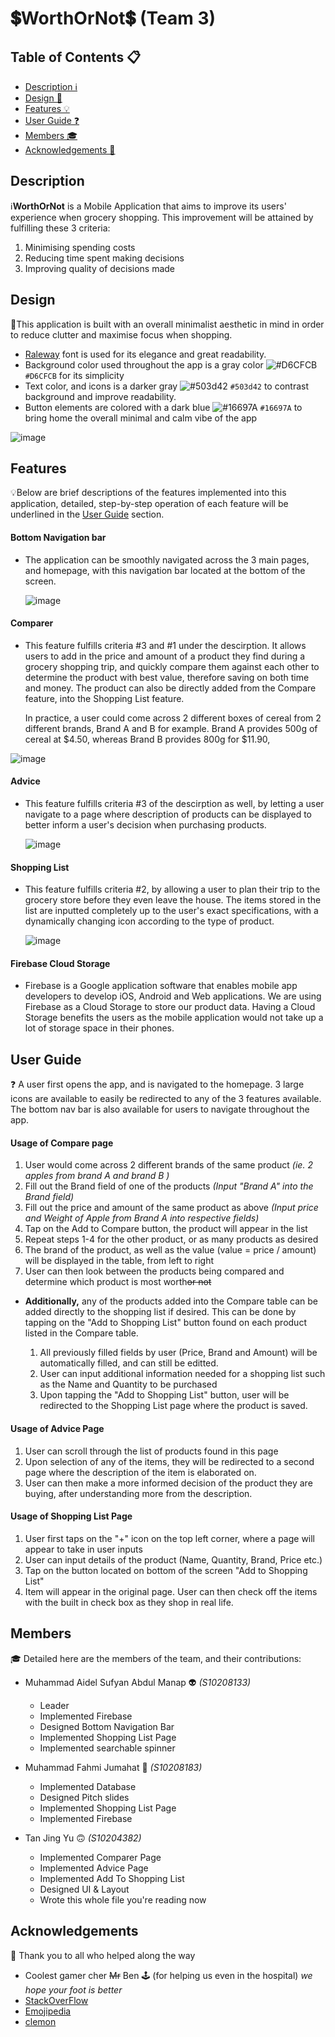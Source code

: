 # 💲WorthOrNot💲 (Team 3)

## Table of Contents 📋
- [Description ℹ️](#description)
- [Design 🎨](#design)
- [Features 💡](#features)
- [User Guide ❓](#user-guide)
- [Members 🎓](#members)
- [Acknowledgements 🙏](#acknowledgements)
  
## Description 
ℹ️**WorthOrNot** is a Mobile Application that aims to improve its users' experience when grocery shopping.
This improvement will be attained by fulfilling these 3 criteria:
  1. Minimising spending costs
  2. Reducing time spent making decisions
  3. Improving quality of decisions made

## Design 
🎨This application is built with an overall minimalist aesthetic in mind in order to reduce clutter and 
maximise focus when shopping. 
- [Raleway](https://fonts.google.com/specimen/Raleway) font is used for its elegance and great readability. 
- Background color used throughout the app is a gray color ![#D6CFCB](https://via.placeholder.com/15/D6CFCB/000000?text=+) `#D6CFCB` for its simplicity 
- Text color, and icons is a darker gray ![#503d42](https://via.placeholder.com/15/503d42/000000?text=+) `#503d42` to contrast background and improve readability. 
- Button elements are colored with a dark blue ![#16697A](https://via.placeholder.com/15/16697A/000000?text=+) `#16697A` to bring home the overall minimal and calm vibe of the app

![image](https://user-images.githubusercontent.com/77566547/127747409-ae933ee0-00fd-475a-be83-6b11e178cc39.png)

## Features 
💡Below are brief descriptions of the features implemented into this application,
detailed, step-by-step operation of each feature will be underlined in the [User Guide](#user-guide) section.

  #### Bottom Navigation bar
  - The application can be smoothly navigated across the 3 main pages, and homepage, with this navigation
    bar located at the bottom of the screen.
    
    ![image](https://user-images.githubusercontent.com/77566547/127747521-84807c93-9c5e-4f06-880a-d08ae1e7fc53.png)
    
  #### Comparer
  - This feature fulfills criteria #3 and #1 under the descirption. It allows users to add in the price and amount of a product
    they find during a grocery shopping trip, and quickly compare them against each other to determine the product
    with best value, therefore saving on both time and money. The product can also be directly added from the Compare feature,
    into the Shopping List feature. 
    
    In practice, a user could come across 2 different boxes of cereal from 2 different brands, 
    Brand A and B for example. Brand A provides 500g of cereal at $4.50, whereas Brand B provides 800g for $11.90, 
    
![image](https://user-images.githubusercontent.com/77566547/127747574-73d0df95-288c-46e4-8b38-9450f22fde3d.png)

  #### Advice
  - This feature fulfills criteria #3 of the descirption as well, by letting a user navigate to a page where description of 
    products can be displayed to better inform a user's decision when purchasing products.
    
    ![image](https://user-images.githubusercontent.com/77566547/127747582-05e270b9-82c9-48ad-b282-2739277c44e0.png)
  
  #### Shopping List
  - This feature fulfills criteria #2, by allowing a user to plan their trip to the grocery store before they even 
    leave the house. The items stored in the list are inputted completely up to the user's exact specifications, with a dynamically
    changing icon according to the type of product.
      
     ![image](https://user-images.githubusercontent.com/77566547/127745767-d6659f6b-1f02-4ea8-90f3-9cd6367b59f2.png)
  
  #### Firebase Cloud Storage 
  - Firebase is a Google application software that enables mobile app developers to develop iOS, 
    Android and Web applications. We are using Firebase as a Cloud Storage to store our product data. Having a Cloud Storage 
    benefits the users as the mobile application would not take up a lot of storage space in their phones.


## User Guide 
 ❓ A user first opens the app, and is navigated to the homepage. 3 large icons are available to easily be redirected to any of the 3 features available.
 The bottom nav bar is also available for users to navigate throughout the app.
 
 #### **Usage of Compare page**
 1. User would come across 2 different brands of the same product _(ie. 2 apples from brand A and brand B )_
 2. Fill out the Brand field of one of the products _(Input "Brand A" into the Brand field)_
 3. Fill out the price and amount of the same product as above _(Input price and Weight of Apple from Brand A into respective fields)_
 4. Tap on the Add to Compare button, the product will appear in the list
 5. Repeat steps 1-4 for the other product, or as many products as desired
 6. The brand of the product, as well as the value (value = price / amount) will be displayed in the table, from left to right
 7. User can then look between the products being compared and determine which product is most worth~~or not~~
 
 +  **Additionally,** any of the products added into the Compare table can be added directly to the shopping list if desired. This can be 
    done by tapping on the "Add to Shopping List" button found on each product listed in the Compare table. 
    
    1. All previously filled fields by user (Price, Brand and Amount) will be automatically filled, and can still be editted.
    2. User can input additional information needed for a shopping list such as the Name and Quantity to be purchased 
    3. Upon tapping the "Add to Shopping List" button, user will be redirected to the Shopping List page where the product is 
       saved.
    
 #### **Usage of Advice Page**
 1. User can scroll through the list of products found in this page
 2. Upon selection of any of the items, they will be redirected to a second page where the description of the item is 
    elaborated on.
 3. User can then make a more informed decision of the product they are buying, after understanding more from the description.
 
 
 #### **Usage of Shopping List Page**
 1. User first taps on the "+" icon on the top left corner, where a page will appear to take in user inputs
 2. User can input details of the product (Name, Quantity, Brand, Price etc.)
 3. Tap on the button located on bottom of the screen "Add to Shopping List"
 4. Item will appear in the original page. User can then check off the items with the built in check box as they shop 
    in real life.

## Members 
🎓 Detailed here are the members of the team, and their contributions:

- Muhammad Aidel Sufyan Abdul Manap 👽 _(S10208133)_
  - Leader
  - Implemented Firebase
  - Designed Bottom Navigation Bar
  - Implemented Shopping List Page
  - Implemented searchable spinner
 
- Muhammad Fahmi Jumahat 👺 _(S10208183)_
  - Implemented Database
  - Designed Pitch slides
  - Implemented Shopping List Page
  - Implemented Firebase
  
- Tan Jing Yu 🙃 _(S10204382)_ 
  - Implemented Comparer Page
  - Implemented Advice Page
  - Implemented Add To Shopping List 
  - Designed UI & Layout
  - Wrote this whole file you're reading now

## Acknowledgements
🙏 Thank you to all who helped along the way
  - Coolest gamer cher ~~Mr~~  Ben 🕹️ (for helping us even in the hospital) _we hope your foot is better_
  - [StackOverFlow](https://stackoverflow.com/)
  - [Emojipedia](https://emojipedia.org/)
  - [clemon](https://www.youtube.com/watch?v=dQw4w9WgXcQ&ab_channel=RickAstley)
